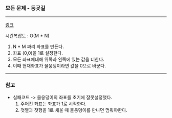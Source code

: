 ### 모든 문제 - 등굣길
___

[링크](https://programmers.co.kr/learn/courses/30/lessons/42898?language=python3)

시간복잡도 : O(M * N)

1. N * M 짜리 좌표를 만든다.
2. 좌표 (0,0)을 1로 설정한다.
3. 모든 좌표에대해 위쪽과 왼쪽에 있는 값을 더한다.
4. 이때 현재좌표가 물웅덩이라면 값을 0으로 바꾼다.

___
### 참고
* 실패코드 -> 물웅덩이의 좌표를 초기에 잘못설정했다.
    1. 주어진 좌표는 좌표가 1로 시작한다. 
    2. 첫열과 첫행을 1로 채울 때 물웅덩이를 만나면 멈춰야한다.